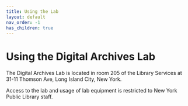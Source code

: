 ```yaml
---
title: Using the Lab
layout: default
nav_order: -1
has_children: true
---
```


# Using the Digital Archives Lab

The Digital Archives Lab is located in room 205 of the Library Services at 31-11 Thomson Ave, Long Island City, New York.

Access to the lab and usage of lab equipment is restricted to New York Public Library staff.
